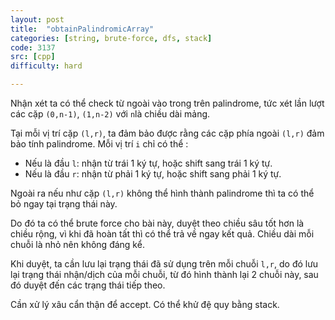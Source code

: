 ```yaml
---
layout: post
title:  "obtainPalindromicArray"
categories: [string, brute-force, dfs, stack]
code: 3137
src: [cpp]
difficulty: hard

---
```


Nhận xét ta có thể check từ ngoài vào trong trên palindrome, tức xét lần lượt các cặp `(0,n-1)`, `(1,n-2)` với `n`là chiều dài mảng.

Tại mỗi vị trí cặp `(l,r)`, ta đảm bảo được rằng các cặp phía ngoài `(l,r)` đảm bảo tính palindrome. Mỗi vị trí `i` chỉ có thể :

+ Nếu là đầu `l`: nhận từ trái 1 ký tự, hoặc shift sang trái 1 ký tự.
+ Nếu là đầu `r`: nhận từ phải 1 ký tự, hoặc shift sang phải 1 ký tự.

Ngoài ra nếu như cặp `(l,r)` không thể hình thành palindrome thì ta có thể bỏ ngay tại trạng thái này.

Do đó ta có thể brute force cho bài này, duyệt theo chiều sâu tốt hơn là chiều rộng, vì khi đã hoàn tất thì có thể trả về ngay kết quả. Chiều dài mỗi chuỗi là nhỏ nên không đáng kể.

Khi duyệt, ta cần lưu lại trạng thái đã sử dụng trên mỗi chuỗi `l,r`, do đó lưu lại trạng thái nhận/dịch của mỗi chuỗi, từ đó hình thành lại 2 chuỗi này, sau đó duyệt đến các trạng thái tiếp theo.

Cần xử lý xâu cẩn thận để accept. Có thể khử đệ quy bằng stack.
